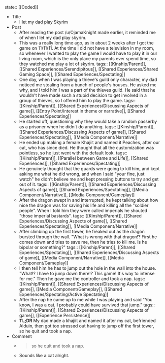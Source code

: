 state:: [[Coded]]

- Title
	- I let my dad play Skyrim
- Post
	- After reading the post /u/OjamaKnight made earlier, it reminded me of when I let my dad play skyrim.
	- This was a really long time ago, as in about 2 weeks after I got the game on 11/11/11. At the time I did not have a television in my room, so whenever I wanted to play the game I would have to play it in our living room, which is the only place my parents ever spend time, so they watched me play a lot of skyrim.
	  tags:: [[Kinship/Parent]], [[Shared Experiences/Serendipitous]], [[Shared Experiences/Shared Gaming Space]], [[Shared Experiences/Spectating]]
	- One day, when I was playing a thieve's guild only character, my dad noticed me stealing from a bunch of people's houses. He asked me why, and I told him I was a part of the thieves guild. He said that he wouldn't have made such a stupid decision to get involved in a group of thieves, so I offered him to play the game.
	  tags:: [[Kinship/Parent]], [[Shared Experiences/Discussing Aspects of game]], [[Entry Point/Interest in theme or narrative]], [[Shared Experiences/Spectating]]
	- He started off, questioning why they would take a random passerby as a prisoner when he didn't do anything.
	  tags:: [[Kinship/Parent]], [[Shared Experiences/Discussing Aspects of game]], [[Shared Experiences/Spectating]], [[Media Component/Narrative]]
	- He ended up making a female Khajiit and named it Peaches, after our cat, who has since died. He thought that all the customization was pointless, so he just went with the default look.
	  tags:: [[Kinship/Parent]], [[Parallel between Game and Life]], [[Shared Experiences]], [[Shared Experiences/Spectating]]
	- He genuinely thought that the guards were going to kill him, and kept asking me what he did wrong, and when I said "your fine, just watch" he didn't believe me and kept pressing buttons to try and get out of it.
	  tags:: [[Kinship/Parent]], [[Shared Experiences/Discussing Aspects of game]], [[Shared Experiences/Spectating]], [[Media Component/Narrative]], [[Media Component/Gameplay]]
	- After the dragon swept in and interrupted, he kept talking about how nice the dragon was for saving his life and killing all the "soldier people". When I told him they were called imperials he shouted "those imperial bastards".
	  tags:: [[Kinship/Parent]], [[Shared Experiences/Discussing Aspects of game]], [[Shared Experiences/Spectating]], [[Media Component/Narrative]]
	- After climbing up the first tower, he freaked out as the dragon bursted through the wall. "What is wrong with that dragon!? First he comes down and tries to save me, then he tries to kill me. Is he bipolar or something?"
	  tags:: [[Kinship/Parent]], [[Shared Experiences/Spectating]], [[Shared Experiences/Discussing Aspects of game]], [[Media Component/Narrative]], [[Media Component/Gameplay]]
	- I then tell him he has to jump out the hole in the wall into the house. "What!? I have to jump down there!? This game! It's way to intense for me." Then he gave me the controller and took a nap.
	  tags:: [[Kinship/Parent]], [[Shared Experiences/Discussing Aspects of game]], [[Media Component/Gameplay]], [[Shared Experiences/Spectating/Active Spectating]]
	- After the nap he came up to me while I was playing and said "You know, I was a cat, I probably could have survived that jump."
	  tags:: [[Kinship/Parent]], [[Shared Experiences/Discussing Aspects of game]], [[Experience Persistence]]
	- **TL;DR** My dad made a khajiit and named it after my cat, befriended Alduin, then got too stressed out having to jump off the first tower, so he quit and took a nap.
- Comment
	- >so he quit and took a nap.
	- Sounds like a cat alright.